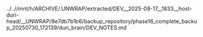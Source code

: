 ../..//mnt/h/ARCHIVE/.UNWRAP/extracted/DEV__2025-08-17__1833__host-duri-head/__UNWRAP/8e7db7b1b6/backup_repository/phase16_complete_backup_20250730_172139/duri_brain/DEV_NOTES.md